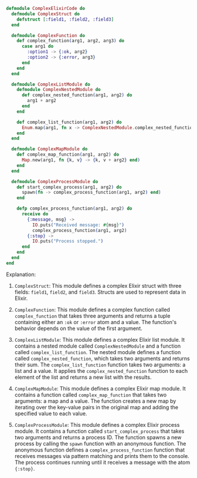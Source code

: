 ```elixir
defmodule ComplexElixirCode do
  defmodule ComplexStruct do
    defstruct [:field1, :field2, :field3]
  end

  defmodule ComplexFunction do
    def complex_function(arg1, arg2, arg3) do
      case arg1 do
        :option1 -> {:ok, arg2}
        :option2 -> {:error, arg3}
      end
    end
  end

  defmodule ComplexListModule do
    defmodule ComplexNestedModule do
      def complex_nested_function(arg1, arg2) do
        arg1 + arg2
      end
    end

    def complex_list_function(arg1, arg2) do
      Enum.map(arg1, fn x -> ComplexNestedModule.complex_nested_function(x, arg2) end)
    end
  end

  defmodule ComplexMapModule do
    def complex_map_function(arg1, arg2) do
      Map.new(arg1, fn {k, v} -> {k, v + arg2} end)
    end
  end

  defmodule ComplexProcessModule do
    def start_complex_process(arg1, arg2) do
      spawn(fn -> complex_process_function(arg1, arg2) end)
    end

    defp complex_process_function(arg1, arg2) do
      receive do
        {:message, msg} ->
          IO.puts("Received message: #{msg}")
          complex_process_function(arg1, arg2)
        {:stop} ->
          IO.puts("Process stopped.")
      end
    end
  end
end
```

Explanation:

1. `ComplexStruct`: This module defines a complex Elixir struct with three fields: `field1`, `field2`, and `field3`. Structs are used to represent data in Elixir.

2. `ComplexFunction`: This module defines a complex function called `complex_function` that takes three arguments and returns a tuple containing either an `:ok` or `:error` atom and a value. The function's behavior depends on the value of the first argument.

3. `ComplexListModule`: This module defines a complex Elixir list module. It contains a nested module called `ComplexNestedModule` and a function called `complex_list_function`. The nested module defines a function called `complex_nested_function`, which takes two arguments and returns their sum. The `complex_list_function` function takes two arguments: a list and a value. It applies the `complex_nested_function` function to each element of the list and returns a new list with the results.

4. `ComplexMapModule`: This module defines a complex Elixir map module. It contains a function called `complex_map_function` that takes two arguments: a map and a value. The function creates a new map by iterating over the key-value pairs in the original map and adding the specified value to each value.

5. `ComplexProcessModule`: This module defines a complex Elixir process module. It contains a function called `start_complex_process` that takes two arguments and returns a process ID. The function spawns a new process by calling the `spawn` function with an anonymous function. The anonymous function defines a `complex_process_function` function that receives messages via pattern matching and prints them to the console. The process continues running until it receives a message with the atom `{:stop}`.